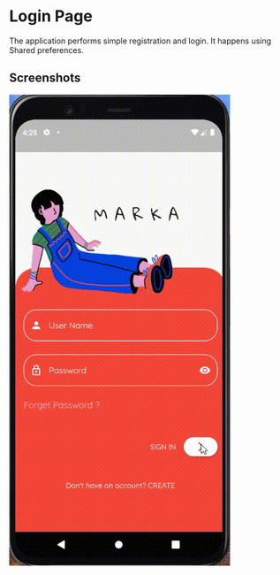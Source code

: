 # Login Page

The application performs simple registration and login. It happens using Shared preferences.

## Screenshots

![App Ui](https://github.com/yarensaatoglu/flutter-login-page/blob/main/gif/appGif.gif)

